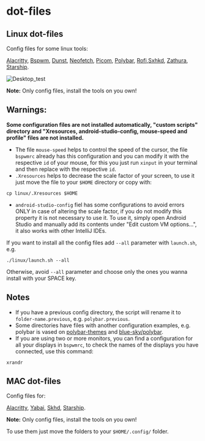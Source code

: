 # dot-files

## Linux dot-files

Config files for some linux tools:

[Alacritty](https://github.com/alacritty/alacritty), [Bspwm](https://github.com/baskerville/bspwm), [Dunst](https://github.com/dunst-project/dunst), [Neofetch](https://github.com/dylanaraps/neofetch), [Picom](https://github.com/yshui/picom), [Polybar](https://github.com/polybar/polybar), [Rofi](https://github.com/davatorium/rofi),[Sxhkd](https://github.com/baskerville/sxhkd), [Zathura](https://github.com/pwmt/zathura), [Starship](https://starship.rs).

![Desktop_test](https://user-images.githubusercontent.com/79495707/156905282-c3616471-9595-4ab7-bd9b-60e62ad6006b.png)

**Note:** Only config files, install the tools on you own!

## **Warnings:**

**Some configuration files are not installed automatically, "custom scripts" directory and "Xresources, android-studio-config, mouse-speed and profile" files are not installed.**

- The file `mouse-speed` helps to control the speed of the cursor, the file `bspwmrc` already has this configuration and you can modify it with the respective `id` of your mouse, for this you just run `xinput` in your terminal and then replace with the respective `id`.
- `.Xresources` helps to decrease the scale factor of your screen, to use it just move the file to your `$HOME` directory or copy with:

```shell
cp linux/.Xresources $HOME
```

- `android-studio-config` fiel has some configurations to avoid errors ONLY in case of altering the scale factor, if you do not modify this property it is not necessary to use it. To use it, simply open Android Studio and manually add its contents under "Edit custom VM options...", it also works with other IntelliJ IDEs.

If you want to install all the config files add `--all` parameter with `launch.sh`, e.g.

```shell
./linux/launch.sh --all
```

Otherwise, avoid `--all` parameter and choose only the ones you wanna install with your SPACE key.

## Notes

- If you have a previous config directory, the script will rename it to `folder-name.previous`, e.g. `polybar.previous`.
- Some directories have files with another configuration examples, e.g. polybar is vased on [polybar-themes](https://github.com/adi1090x/polybar-themes) and [blue-sky/polybar](https://github.com/VaughnValle/blue-sky/tree/master/polybar).
- If you are using two or more monitors, you can find a configuration for all your displays in `bspwmrc`, to check the names of the displays you have connected, use this command:

```shell
xrandr
```

## MAC dot-files

Config files for:

[Alacritty](https://github.com/alacritty/alacritty), [Yabai](https://github.com/koekeishiya/yabai), [Skhd](https://github.com/koekeishiya/skhd), [Starship](https://starship.rs).

**Note:** Only config files, install the tools on you own!

To use them just move the folders to your `$HOME/.config/` folder.
